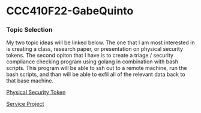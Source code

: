 # CCC410F22-GabeQuinto

### Topic Selection

My two topic ideas will be linked below. The one that I am most interested in is creating a class, research paper, or presentation on physical security tokens. The second opiton that I have is to create a triage / security compliance checking program using golang in combination with bash scripts. This program will be able to ssh out to a remote machine, run the bash scripts, and than will be able to exfil all of the relevant data back to that base machine. 


[Physical Security Token](https://github.com/gabequinto/CCC410F22-GabeQuinto/blob/main/docs/topics/securitytokens.md)

[Service Project](https://github.com/gabequinto/CCC410F22-GabeQuinto/blob/main/docs/topics/GolangProgram.md)
